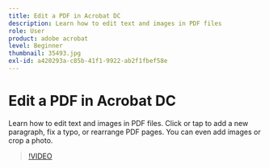 ```yaml
---
title: Edit a PDF in Acrobat DC
description: Learn how to edit text and images in PDF files
role: User
product: adobe acrobat
level: Beginner
thumbnail: 35493.jpg
exl-id: a420293a-c85b-41f1-9922-ab2f1fbef58e
---
```

# Edit a PDF in Acrobat DC

Learn how to edit text and images in PDF files. Click or tap to add a new paragraph, fix a typo, or rearrange PDF pages. You can even add images or crop a photo.

>[!VIDEO](https://video.tv.adobe.com/v/35493?hidetitle=true)
